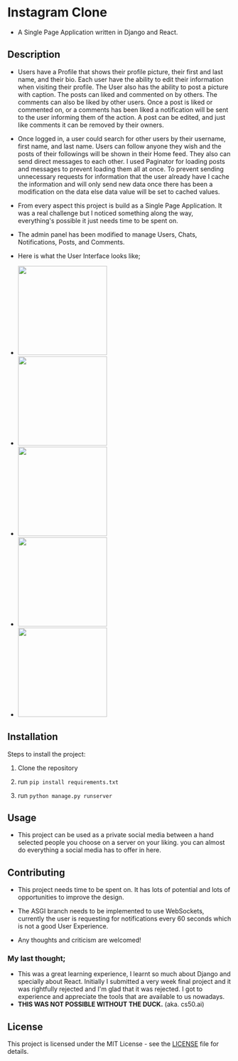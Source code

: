 # Instagram Clone
- A Single Page Application written in Django and React.

## Description
- Users have a Profile that shows their profile picture, their first and last name, and their bio. Each user have the ability to edit their information when visiting their profile. The User also has the ability to post a picture with caption. The posts can liked and commented on by others. The comments can also be liked by other users. Once a post is liked or commented on, or a comments has been liked a notification will be sent to the user informing them of the action. A post can be edited, and just like comments it can be removed by their owners.

- Once logged in, a user could search for other users by their username, first name, and last name. Users can follow anyone they wish and the posts of their followings will be shown in their Home feed. They also can send direct messages to each other. I used Paginator for loading posts and messages to prevent loading them all at once. To prevent sending unnecessary requests for information that the user already have I cache the information and will only send new data once there has been a modification on the data else data value will be set to cached values.

- From every aspect this project is build as a Single Page Application. It was a real challenge but I noticed something along the way, everything's possible it just needs time to be spent on. 

- The admin panel has been modified to manage Users, Chats, Notifications, Posts, and Comments.

- Here is what the User Interface looks like;
- <img src="https://github.com/user-attachments/assets/aaab4b69-6817-43d2-b3db-a7016ce32440" width="200" height="200">
- <img src="https://github.com/user-attachments/assets/efb9b097-04ea-4f90-95e4-f131e7b2c8e7" width="200" height="200">
- <img src="https://github.com/user-attachments/assets/32769b21-d989-4451-b278-fd239bfbc746" width="200" height="200">
- <img src="https://github-production-user-asset-6210df.s3.amazonaws.com/115424857/371868303-5d81c6df-cf9d-45ed-a0d5-329e1f748f0f.png?X-Amz-Algorithm=AWS4-HMAC-SHA256&X-Amz-Credential=AKIAVCODYLSA53PQK4ZA%2F20240929%2Fus-east-1%2Fs3%2Faws4_request&X-Amz-Date=20240929T155624Z&X-Amz-Expires=300&X-Amz-Signature=edf7af6bf9a8a26f30f143f7c8a09cb8e7bb3f1667e70415267cfc20a546645f&X-Amz-SignedHeaders=host" width="200" height="200">
- <img src="https://github.com/user-attachments/assets/a20fe1ab-e4ef-4ab6-9272-6e26ad78cb6c" width="200" height="200">

## Installation

Steps to install the project:

1. Clone the repository

2. run `pip install requirements.txt`

3. run `python manage.py runserver`

## Usage

- This project can be used as a private social media between a hand selected people you choose on a server on your liking. you can almost do everything a social media has to offer in here.

  

## Contributing

- This project needs time to be spent on. It has lots of potential and lots of opportunities to improve the design.

- The ASGI branch needs to be implemented to use WebSockets, currently the user is requesting for notifications every 60 seconds which is not a good User Experience.

- Any thoughts and criticism are welcomed!


### My last thought;
- This was a great learning experience, I learnt so much about Django and specially about React. Initially I submitted a very week final project and it was rightfully rejected and I'm glad that it was rejected. I got to experience and appreciate the tools that
 are available to us nowadays.
- **THIS WAS NOT POSSIBLE WITHOUT THE DUCK.** (aka. cs50.ai)

## License
This project is licensed under the MIT License - see the [LICENSE](LICENSE) file for details.
